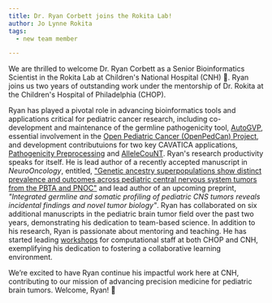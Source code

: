 ```yaml
---
title: Dr. Ryan Corbett joins the Rokita Lab!
author: Jo Lynne Rokita
tags:
  - new team member

---
```


We are thrilled to welcome Dr. Ryan Corbett as a Senior Bioinformatics Scientist in the Rokita Lab at Children's National Hospital (CNH) 🎉. 
Ryan joins us two years of outstanding work under the mentorship of Dr. Rokita at the Children's Hospital of Philadelphia (CHOP). 

Ryan has played a pivotal role in advancing bioinformatics tools and applications critical for pediatric cancer research, including co-development and maintenance of the germline pathogenicity tool, [AutoGVP](https://github.com/diskin-lab-chop/AutoGVP), essential involvement in the [Open Pediatric Cancer (OpenPedCan) Project](https://github.com/rokitalab/OpenPedCan-Project), and development contributuions for two key CAVATICA applications, [Pathogenicity Preprocessing](https://github.com/d3b-center/D3b-Pathogenicity-Preprocessing) and [AlleleCouNT](https://github.com/d3b-center/AlleleCouNT).
Ryan's research productivity speaks for itself. 
He is lead author of a recently accepted manuscript in _NeuroOncology_, entitled, ["Genetic ancestry superpopulations show distinct prevalence and outcomes across pediatric central nervous system tumors from the PBTA and PNOC"](https://www.medrxiv.org/content/10.1101/2024.06.14.24308885v2) and lead author of an upcoming preprint, _"Integrated germline and somatic profiling of pediatric CNS tumors reveals incidental findings and novel tumor biology"_. 
Ryan has collaborated on six additional manuscripts in the pediatric brain tumor field over the past two years, demonstrating his dedication to team-based science.
In addition to his research, Ryan is passionate about mentoring and teaching. He has started leading [workshops](https://github.com/rokitalab/github-workshop) for computational staff at both CHOP and CNH, exemplifying his dedication to fostering a collaborative learning environment.

We’re excited to have Ryan continue his impactful work here at CNH, contributing to our mission of advancing precision medicine for pediatric brain tumors. 
Welcome, Ryan! 👏


